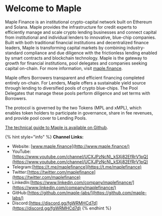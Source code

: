 # Welcome to Maple

Maple Finance is an institutional crypto-capital network built on Ethereum and Solana. Maple provides the infrastructure for credit experts to efficiently manage and scale crypto lending businesses and connect capital from institutional and individual lenders to innovative, blue-chip companies. Built with both traditional financial institutions and decentralized finance leaders, Maple is transforming capital markets by combining industry-standard compliance and due diligence with the frictionless lending enabled by smart contracts and blockchain technology. Maple is the gateway to growth for financial institutions, pool delegates and companies seeking capital on-chain. For more information, visit [maple.finance](https://www.maple.finance/).

Maple offers Borrowers transparent and efficient financing completed entirely on-chain. For Lenders, Maple offers a sustainable yield source through lending to diversified pools of crypto blue-chips. The Pool Delegates that manage these pools perform diligence and set terms with Borrowers.

The protocol is governed by the two Tokens (MPL and xMPL), which enables token holders to participate in governance, share in fee revenues, and provide pool cover to Lending Pools.

[The technical guide to Maple is available on Github](https://github.com/maple-labs/maple-core/wiki).

{% hint style="info" %}
**Channel Links:**

* Website: [www.maple.finance](http://www.maple.finance/)
* YouTube:[https://www.youtube.com/channel/UCXJPzNcN\_kSXj82EfRrV1pQ](https://www.youtube.com/channel/UCXJPzNcN\_kSXj82EfRrV1pQ)
* Telegram:[https://t.me/maplefinance](https://t.me/maplefinance)
* Twitter:[https://twitter.com/maplefinance](https://twitter.com/maplefinance)
* LinkedIn:[https://www.linkedin.com/company/maplefinance/](https://www.linkedin.com/company/maplefinance/)
* GitHub:[https://github.com/maple-labs/](https://github.com/maple-labs/)
* Discord:[https://discord.gg/fgWRMHCd7d](https://discord.gg/fgWRMHCd7d)
{% endhint %}
